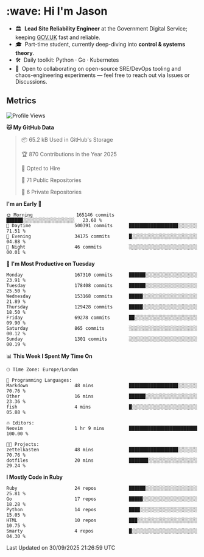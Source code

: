 <h1 align="left" id="jason-title">:wave: Hi I'm Jason</h1>

- 🏛️ &nbsp;**Lead Site Reliability Engineer** at the Government Digital Service; keeping [GOV.UK](https://www.gov.uk/) fast and reliable.
- 🎓 &nbsp;Part-time student, currently deep-diving into **control & systems theory**.  
- 🛠️ &nbsp;Daily toolkit: Python · Go · Kubernetes  
- 🤝 &nbsp;Open to collaborating on open-source SRE/DevOps tooling and chaos-engineering experiments — feel free to reach out via Issues or Discussions.


<h2>Metrics</h2>

<!--START_SECTION:waka-->
![Profile Views](http://img.shields.io/badge/Profile%20Views-1-blue)

**🐱 My GitHub Data** 

> 📦 65.2 kB Used in GitHub's Storage 
 > 
> 🏆 870 Contributions in the Year 2025
 > 
> 💼 Opted to Hire
 > 
> 📜 71 Public Repositories 
 > 
> 🔑 6 Private Repositories 
 > 
**I'm an Early 🐤** 

```text
🌞 Morning                165146 commits      ██████░░░░░░░░░░░░░░░░░░░   23.60 % 
🌆 Daytime                500391 commits      ██████████████████░░░░░░░   71.51 % 
🌃 Evening                34175 commits       █░░░░░░░░░░░░░░░░░░░░░░░░   04.88 % 
🌙 Night                  46 commits          ░░░░░░░░░░░░░░░░░░░░░░░░░   00.01 % 
```
📅 **I'm Most Productive on Tuesday** 

```text
Monday                   167310 commits      ██████░░░░░░░░░░░░░░░░░░░   23.91 % 
Tuesday                  178408 commits      ██████░░░░░░░░░░░░░░░░░░░   25.50 % 
Wednesday                153168 commits      █████░░░░░░░░░░░░░░░░░░░░   21.89 % 
Thursday                 129428 commits      █████░░░░░░░░░░░░░░░░░░░░   18.50 % 
Friday                   69278 commits       ██░░░░░░░░░░░░░░░░░░░░░░░   09.90 % 
Saturday                 865 commits         ░░░░░░░░░░░░░░░░░░░░░░░░░   00.12 % 
Sunday                   1301 commits        ░░░░░░░░░░░░░░░░░░░░░░░░░   00.19 % 
```


📊 **This Week I Spent My Time On** 

```text
🕑︎ Time Zone: Europe/London

💬 Programming Languages: 
Markdown                 48 mins             ██████████████████░░░░░░░   70.76 % 
Other                    16 mins             ██████░░░░░░░░░░░░░░░░░░░   23.36 % 
fish                     4 mins              █░░░░░░░░░░░░░░░░░░░░░░░░   05.88 % 

🔥 Editors: 
Neovim                   1 hr 9 mins         █████████████████████████   100.00 % 

🐱‍💻 Projects: 
zettelkasten             48 mins             ██████████████████░░░░░░░   70.76 % 
dotfiles                 20 mins             ███████░░░░░░░░░░░░░░░░░░   29.24 % 
```

**I Mostly Code in Ruby** 

```text
Ruby                     24 repos            ██████░░░░░░░░░░░░░░░░░░░   25.81 % 
Go                       17 repos            █████░░░░░░░░░░░░░░░░░░░░   18.28 % 
Python                   14 repos            ████░░░░░░░░░░░░░░░░░░░░░   15.05 % 
HTML                     10 repos            ███░░░░░░░░░░░░░░░░░░░░░░   10.75 % 
Smarty                   4 repos             █░░░░░░░░░░░░░░░░░░░░░░░░   04.30 % 
```




 Last Updated on 30/09/2025 21:26:59 UTC
<!--END_SECTION:waka-->

<!-- links -->

[issues page]: https://github.com/jasonBirchall/jasonBirchall/issues "jasonBirchall/issues"
